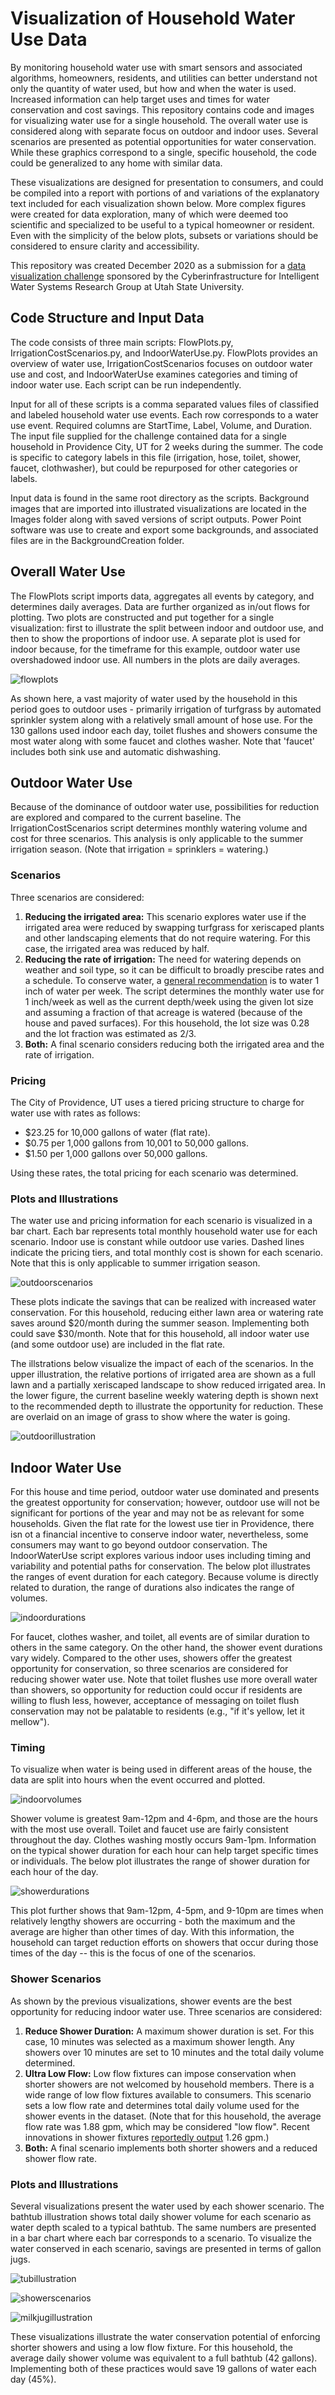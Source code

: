 # Visualization of Household Water Use Data

By monitoring household water use with smart sensors and associated algorithms, homeowners, residents, and utilities can better understand not only the quantity of water used, but how and when the water is used. Increased information can help target uses and times for water conservation and cost savings. This repository contains code and images for visualizing water use for a single household. The overall water use is considered along with separate focus on outdoor and indoor uses. Several scenarios are presented as potential opportunities for water conservation. While these graphics correspond to a single, specific household, the code could be generalized to any home with similar data.

These visualizations are designed for presentation to consumers, and could be compiled into a report with portions of and variations of the explanatory text included for each visualization shown below. More complex figures were created for data exploration, many of which were deemed too scientific and specialized to be useful to a typical homeowner or resident. Even with the simplicity of the below plots, subsets or variations should be considered to ensure clarity and accessibility.

This repository was created December 2020 as a submission for a [data visualization challenge](https://github.com/UCHIC/CIWS-VisChallenge/) sponsored by the Cyberinfrastructure for Intelligent Water Systems Research Group at Utah State University.

## Code Structure and Input Data
The code consists of three main scripts: FlowPlots.py, IrrigationCostScenarios.py, and IndoorWaterUse.py. FlowPlots provides an overview of water use, IrrigationCostScenarios focuses on outdoor water use and cost, and IndoorWaterUse examines categories and timing of indoor water use. Each script can be run independently.

Input for all of these scripts is a comma separated values files of classified and labeled household water use events. Each row corresponds to a water use event. Required columns are StartTime, Label, Volume, and Duration. The input file supplied for the challenge contained data for a single household in Providence City, UT for 2 weeks during the summer. The code is specific to category labels in this file (irrigation, hose, toilet, shower, faucet, clothwasher), but could be repurposed for other categories or labels.

Input data is found in the same root directory as the scripts. Background images that are imported into illustrated visualizations are located in the Images folder along with saved versions of script outputs. Power Point software was use to create and export some backgrounds, and associated files are in the BackgroundCreation folder.

## Overall Water Use
The FlowPlots script imports data, aggregates all events by category, and determines daily averages. Data are further organized as in/out flows for plotting. Two plots are constructed and put together for a single visualization: first to illustrate the split between indoor and outdoor use, and then to show the proportions of indoor use. A separate plot is used for indoor because, for the timeframe for this example, outdoor water use overshadowed indoor use. All numbers in the plots are daily averages.

![flowplots](/Images/flowplots.png)

As shown here, a vast majority of water used by the household in this period goes to outdoor uses - primarily irrigation of turfgrass by automated sprinkler system along with a relatively small amount of hose use. For the 130 gallons used indoor each day, toilet flushes and showers consume the most water along with some faucet and clothes washer. Note that 'faucet' includes both sink use and automatic dishwashing.

## Outdoor Water Use
Because of the dominance of outdoor water use, possibilities for reduction are explored and compared to the current baseline. The IrrigationCostScenarios script determines monthly watering volume and cost for three scenarios. This analysis is only applicable to the summer irrigation season. (Note that irrigation = sprinklers = watering.)

### Scenarios
Three scenarios are considered:
1. **Reducing the irrigated area:** This scenario explores water use if the irrigated area were reduced by swapping turfgrass for xeriscaped plants and other landscaping elements that do not require watering. For this case, the irrigated area was reduced by half.
2. **Reducing the rate of irrigation:** The need for watering depends on weather and soil type, so it can be difficult to broadly prescibe rates and a schedule. To conserve water, a [general recommendation](https://www.lowes.com/n/how-to/watering-tips) is to water 1 inch of water per week. The script determines the monthly water use for 1 inch/week as well as the current depth/week using the given lot size and assuming a fraction of that acreage is watered (because of the house and paved surfaces). For this household, the lot size was 0.28 and the lot fraction was estimated as 2/3.
3. **Both:** A final scenario considers reducing both the irrigated area and the rate of irrigation.

### Pricing
The City of Providence, UT uses a tiered pricing structure to charge for water use with rates as follows: 
- $23.25 for 10,000 gallons of water (flat rate).
- $0.75 per 1,000 gallons from 10,001 to 50,000 gallons.
- $1.50 per 1,000 gallons over 50,000 gallons.

Using these rates, the total pricing for each scenario was determined.

### Plots and Illustrations
The water use and pricing information for each scenario is visualized in a bar chart. Each bar represents total monthly household water use for each scenario. Indoor use is constant while outdoor use varies. Dashed lines indicate the pricing tiers, and total monthly cost is shown for each scenario. Note that this is only applicable to summer irrigation season.

![outdoorscenarios](/Images/outdoor_scenarios.png)

These plots indicate the savings that can be realized with increased water conservation. For this household, reducing either lawn area or watering rate saves around $20/month during the summer season. Implementing both could save $30/month. Note that for this household, all indoor water use (and some outdoor use) are included in the flat rate.

 The illstrations below visualize the impact of each of the scenarios. In the upper illustration, the relative portions of irrigated area are shown as a full lawn and a partially xeriscaped landscape to show reduced irrigated area. In the lower figure, the current baseline weekly watering depth is shown next to the recommended depth to illustrate the opportunity for reduction. These are overlaid on an image of grass to show where the water is going.
 
 ![outdoorillustration](/Images/outdoor_illustration.png)
 
 ## Indoor Water Use
For this house and time period, outdoor water use dominated and presents the greatest opportunity for conservation; however, outdoor use will not be significant for portions of the year and may not be as relevant for some households. Given the flat rate for the lowest use tier in Providence, there isn ot a financial incentive to conserve indoor water, nevertheless, some consumers may want to go beyond outdoor conservation. The IndoorWaterUse script explores various indoor uses including timing and variability and potential paths for conservation. The below plot illustrates the ranges of event duration for each category. Because volume is directly related to duration, the range of durations also indicates the range of volumes. 

![indoordurations](/Images/indoor_durations.png)

For faucet, clothes washer, and toilet, all events are of similar duration to others in the same category. On the other hand, the shower event durations vary widely. Compared to the other uses, showers offer the greatest opportunity for conservation, so three scenarios are considered for reducing shower water use. Note that toilet flushes use more overall water than showers, so opportunity for reduction could occur if residents are willing to flush less, however, acceptance of messaging on toilet flush conservation may not be palatable to residents (e.g., "if it's yellow, let it mellow").

### Timing
To visualize when water is being used in different areas of the house, the data are split into hours when the event occurred and plotted.

![indoorvolumes](/Images/indoor_volumes.png)

Shower volume is greatest 9am-12pm and 4-6pm, and those are the hours with the most use overall. Toilet and faucet use are fairly consistent throughout the day. Clothes washing mostly occurs 9am-1pm. Information on the typical shower duration for each hour can help target specific times or individuals. The below plot illustrates the range of shower duration for each hour of the day.

![showerdurations](/Images/shower_durations.png)

This plot further shows that 9am-12pm, 4-5pm, and 9-10pm are times when relatively lengthy showers are occurring - both the maximum and the average are higher than other times of day. With this information, the household can target reduction efforts on showers that occur during those times of the day -- this is the focus of one of the scenarios.

### Shower Scenarios
As shown by the previous visualizations, shower events are the best opportunity for reducing indoor water use. Three scenarios are considered:
1. **Reduce Shower Duration:** A maximum shower duration is set. For this case, 10 minutes was selected as a maximum shower length. Any showers over 10 minutes are set to 10 minutes and the total daily volume determined.
2. **Ultra Low Flow:** Low flow fixtures can impose conservation when shorter showers are not welcomed by household members. There is a wide range of low flow fixtures available to consumers. This scenario sets a low flow rate and determines total daily volume used for the shower events in the dataset. (Note that for this household, the average flow rate was 1.88 gpm, which may be considered "low flow". Recent innovations in shower fixtures [reportedly output](https://nebia.com/collections) 1.26 gpm.)
3. **Both:** A final scenario implements both shorter showers and a reduced shower flow rate. 

### Plots and Illustrations
Several visualizations present the water used by each shower scenario. The bathtub illustration shows total daily shower volume for each scenario as water depth scaled to a typical bathtub. The same numbers are presented in a bar chart where each bar corresponds to a scenario. To visualize the water conserved in each scenario, savings are presented in terms of gallon jugs.

![tubillustration](/Images/tub_illustration.png)

![showerscenarios](/Images/shower_scenarios.png)

![milkjugillustration](Images/milkjug_illustration.png)

These visualizations illustrate the water conservation potential of enforcing shorter showers and using a low flow fixture. For this household, the average daily shower volume was equivalent to a full bathtub (42 gallons). Implementing both of these practices would save 19 gallons of water each day (45%).
